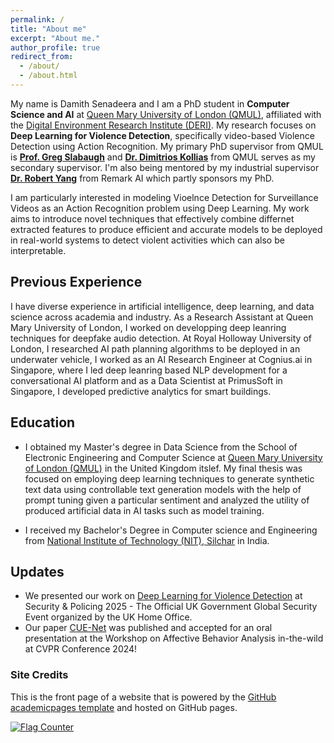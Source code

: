 ```yaml
---
permalink: /
title: "About me"
excerpt: "About me."
author_profile: true
redirect_from: 
  - /about/
  - /about.html
---
```


My name is Damith Senadeera and I am a PhD student in **Computer Science and AI** at [Queen Mary University of London (QMUL)](https://www.qmul.ac.uk/), affiliated with the [Digital Environment Research Institute (DERI)](https://www.qmul.ac.uk/deri/). My research focuses on **Deep Learning for Violence Detection**, specifically video-based Violence Detection using Action Recognition. My primary PhD supervisor from QMUL is **[Prof. Greg Slabaugh](https://www.qmul.ac.uk/eecs/people/profiles/slabaughgreg.html)** and **[Dr. Dimitrios Kollias](https://sites.google.com/view/dimitrioskollias/)** from QMUL serves as my secondary supervisor. I'm also being mentored by my industrial supervisor **[Dr. Robert Yang](https://www.linkedin.com/in/robert-x-yang-a979751b/)** from Remark AI which partly sponsors my PhD.

I am particularly interested in modeling Vioelnce Detection for Surveillance Videos as an Action Recognition problem using Deep Learning. My work aims to introduce novel techniques that effectively combine differnet extracted features to produce efficient and accurate models to be deployed in real-world systems to detect violent activities which can also be interpretable.


## Previous Experience 

I have diverse experience in artificial intelligence, deep learning, and data science across academia and industry. As a Research Assistant at Queen Mary University of London, I worked on developping deep leanring techniques for deepfake audio detection. At Royal Holloway University of London, I researched AI path planning algorithms to be deployed in an underwater vehicle, I worked as an AI Research Engineer at Cognius.ai in Singapore, where I led deep leanring based NLP development for a conversational AI platform and as a Data Scientist at PrimusSoft in Singapore, I developed predictive analytics for smart buildings.


## Education  
* I obtained my Master's degree in Data Science from the School of Electronic Engineering and Computer Science at [Queen Mary University of London (QMUL)](https://www.qmul.ac.uk/eecs/) in the United Kingdom itslef. My final thesis was focused on employing deep learning techniques to generate synthetic text data using controllable text generation models with the help of prompt tuning given a particular sentiment and analyzed the utility of produced artificial data in AI tasks such as model training.

* I received my Bachelor's Degree in Computer science and Engineering from [National Institute of Technology (NIT), Silchar](http://www.nits.ac.in/) in India.

## Updates

- We presented our work on [Deep Learning for Violence Detection](https://www.linkedin.com/posts/activity-7305395983650021377-3Yi1?utm_source=share&utm_medium=member_desktop&rcm=ACoAABaR2MEB04hmqVKncGCT6lRMw9wX9LDROXw) at Security & Policing 2025 - The Official UK Government Global Security Event organized by the UK Home Office.
- Our paper [CUE-Net](https://openaccess.thecvf.com/content/CVPR2024W/ABAW/papers/Senadeera_CUE-Net_Violence_Detection_Video_Analytics_with_Spatial_Cropping_Enhanced_UniformerV2_CVPRW_2024_paper.pdf) was published and accepted for an oral presentation at the Workshop on Affective Behavior Analysis in-the-wild at CVPR Conference 2024!

  
### Site Credits
This is the front page of a website that is powered by the [GitHub academicpages template](https://github.com/academicpages/academicpages.github.io) and hosted on GitHub pages. 

<a href="https://info.flagcounter.com/rmZj"><img src="https://s01.flagcounter.com/map/rmZj/size_s/txt_000000/border_CCCCCC/pageviews_0/viewers_0/flags_0/" alt="Flag Counter" border="0"></a>